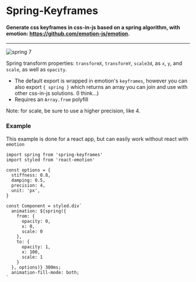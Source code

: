 # Spring-Keyframes

#### Generate css keyframes in css-in-js based on a spring algorithm, with emotion: https://github.com/emotion-js/emotion.

---
![spring 7](https://user-images.githubusercontent.com/9043345/37491197-eff0e8c6-2894-11e8-86ae-414533c4b8f4.gif)

Spring transform properties: `transformX`, `transformY`, `scale3d`, as `x`, `y`, and `scale`, as well as `opacity`.

* The default export is wrapped in emotion's `keyframes`, however you can also export `{ spring }` which returns an array you can join and use with other css-in-js solutions. (I think...)
* Requires an `Array.from` polyfill

Note: for scale, be sure to use a higher precision, like 4.

### Example

This example is done for a react app, but can easily work without react with `emotion`

```
import spring from 'spring-keyframes'
import styled from 'react-emotion'

const options = {
  stiffness: 0.8,
  damping: 0.5,
  precision: 4,
  unit: 'px',
}

const Component = styled.div`
  animation: ${spring({
    from: {
      opacity: 0,
      x: 0,
      scale: 0
    },
    to: {
      opacity: 1,
      x: 100,
      scale: 1
    }
  }, options)} 300ms;
  animation-fill-mode: both;
`
```
